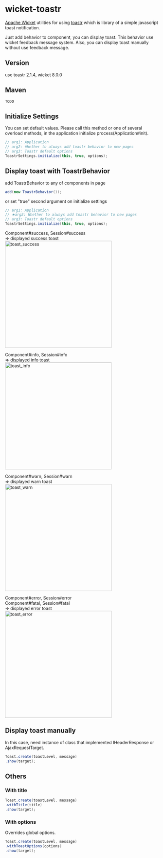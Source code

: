 # wicket-toastr

[Apache Wicket](https://github.com/apache/wicket) utilities for using [toastr](https://github.com/CodeSeven/toastr) which is library of a simple javascript toast notification.

Just add behavior to component, you can display toast.
This behavior use wicket feedback message system.
Also, you can display toast manually without use feedback message.



## Version
use toastr 2.1.4, wicket 8.0.0

## Maven
```
TODO
```

## Initialize Settings
You can set default values.
Please call this method or one of several overload methods, in the application initialize process(Application#init).
```java
// arg1: Application
// arg2: Whether to always add toastr behavior to new pages
// arg3: Toastr default options
ToastrSettings.initialize(this, true, options);
```

## Display toast with ToastrBehavior

add ToastrBehavior to any of components in page
```java
add(new ToastrBehavior());
```
or set "true" second argument on initialize settings

```java
// arg1: Application
// ★arg2: Whether to always add toastr behavior to new pages
// arg3: Toastr default options
ToastrSettings.initialize(this, true, options);
```

Component#success, Session#success  
⇒ displayed success toast  
<img alt="toast_success" src="https://user-images.githubusercontent.com/17096601/45070139-dd932f00-b10a-11e8-8c8a-b539945fcdc1.png" width="350px">

Component#info, Session#info  
⇒ displayed info toast  
<img alt="toast_info" src="https://user-images.githubusercontent.com/17096601/45070137-dd932f00-b10a-11e8-85ec-03036d325299.png" width="350px">

Component#warn, Session#warn  
⇒ displayed warn toast  
<img alt="toast_warn" src="https://user-images.githubusercontent.com/17096601/45070136-dd932f00-b10a-11e8-85b8-69ff6accf8e1.png" width="350px">

Component#error, Session#error  
Component#fatal, Session#fatal  
⇒ displayed error toast  
<img alt="toast_error" src="https://user-images.githubusercontent.com/17096601/45070135-dcfa9880-b10a-11e8-8b32-9f1741bb2925.png" width="350px">

## Display toast manually

In this case, need instance of class that implemented IHeaderResponse or AjaxRequestTarget.

```java
Toast.create(toastLevel, message)
.show(target);
```

## Others
### With title
```java
Toast.create(toastLevel, message)
.withTitle(title)
.show(target);
```

### With options
Overrides global options.
```java
Toast.create(toastLevel, message)
.withToastOptions(options)
.show(target);
```

